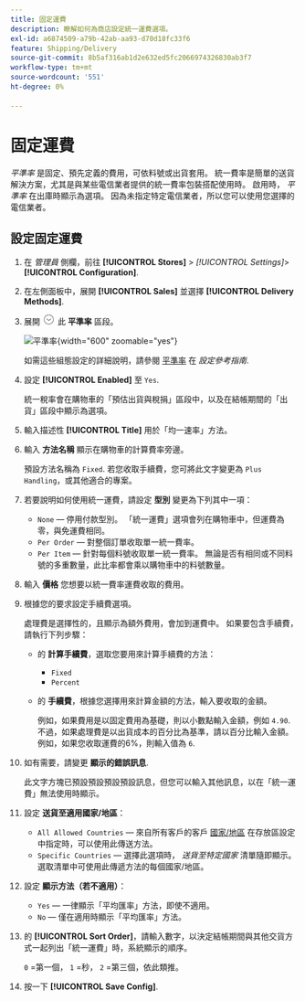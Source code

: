 ```yaml
---
title: 固定運費
description: 瞭解如何為商店設定統一運費選項。
exl-id: a6874509-a79b-42ab-aa93-d70d18fc33f6
feature: Shipping/Delivery
source-git-commit: 8b5af316ab1d2e632ed5fc2066974326830ab3f7
workflow-type: tm+mt
source-wordcount: '551'
ht-degree: 0%

---
```


# 固定運費

_平準率_ 是固定、預先定義的費用，可依料號或出貨套用。 統一費率是簡單的送貨解決方案，尤其是與某些電信業者提供的統一費率包裝搭配使用時。 啟用時， _平準率_ 在出庫時顯示為選項。 因為未指定特定電信業者，所以您可以使用您選擇的電信業者。

## 設定固定運費

1. 在 _管理員_ 側欄，前往 **[!UICONTROL Stores]** > _[!UICONTROL Settings]_>**[!UICONTROL Configuration]**.

1. 在左側面板中，展開 **[!UICONTROL Sales]** 並選擇 **[!UICONTROL Delivery Methods]**.

1. 展開 ![展開選擇器](../assets/icon-display-expand.png) 此 **平準率** 區段。

   ![平準率](../configuration-reference/sales/assets/delivery-methods-flat-rate.png){width="600" zoomable="yes"}

   如需這些組態設定的詳細說明，請參閱 [平準率](../configuration-reference/sales/delivery-methods.md#flat-rate) 在 _設定參考指南_.

1. 設定 **[!UICONTROL Enabled]** 至 `Yes`.

   統一稅率會在購物車的「預估出貨與稅捐」區段中，以及在結帳期間的「出貨」區段中顯示為選項。

1. 輸入描述性 **[!UICONTROL Title]** 用於「均一速率」方法。

1. 輸入 **方法名稱** 顯示在購物車的計算費率旁邊。

   預設方法名稱為 `Fixed`. 若您收取手續費，您可將此文字變更為 `Plus Handling`，或其他適合的專案。

1. 若要說明如何使用統一運費，請設定 **型別** 變更為下列其中一項：

   - `None`  — 停用付款型別。 「統一運費」選項會列在購物車中，但運費為零，與免運費相同。
   - `Per Order`  — 對整個訂單收取單一統一費率。
   - `Per Item`  — 針對每個料號收取單一統一費率。 無論是否有相同或不同料號的多重數量，此比率都會乘以購物車中的料號數量。

1. 輸入 **價格** 您想要以統一費率運費收取的費用。

1. 根據您的要求設定手續費選項。

   處理費是選擇性的，且顯示為額外費用，會加到運費中。 如果要包含手續費，請執行下列步驟：

   - 的 **計算手續費**，選取您要用來計算手續費的方法：

      - `Fixed`
      - `Percent`

   - 的 **手續費**，根據您選擇用來計算金額的方法，輸入要收取的金額。

     例如，如果費用是以固定費用為基礎，則以小數點輸入金額，例如 `4.90`. 不過，如果處理費是以出貨成本的百分比為基準，請以百分比輸入金額。 例如，如果您收取運費的6%，則輸入值為 `6`.

1. 如有需要，請變更 **顯示的錯誤訊息**.

   此文字方塊已預設預設預設預設訊息，但您可以輸入其他訊息，以在「統一運費」無法使用時顯示。

1. 設定 **送貨至適用國家/地區**：

   - `All Allowed Countries`  — 來自所有客戶的客戶 [國家/地區](../getting-started/store-details.md#country-options) 在存放區設定中指定時，可以使用此傳送方法。
   - `Specific Countries`  — 選擇此選項時， _送貨至特定國家_ 清單隨即顯示。 選取清單中可使用此傳遞方法的每個國家/地區。

1. 設定 **顯示方法（若不適用）**：

   - `Yes`  — 一律顯示「平均匯率」方法，即使不適用。
   - `No`  — 僅在適用時顯示「平均匯率」方法。

1. 的 **[!UICONTROL Sort Order]**，請輸入數字，以決定結帳期間與其他交貨方式一起列出「統一運費」時，系統顯示的順序。

   `0` =第一個， `1` =秒， `2` =第三個，依此類推。

1. 按一下 **[!UICONTROL Save Config]**.
